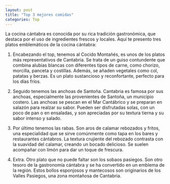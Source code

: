```yaml
---
layout: post
title: "Top 3 mejores comidas"
categories: Top
---
```


La cocina cántabra es conocida por su rica tradición gastronómica, que destaca por el uso de ingredientes frescos y locales. Aquí te presento tres platos emblemáticos de la cocina cántabra:

1. Encabezando el top, tenemos al Cocido Montañés, es unos de los platos más representativos de Cantabria. Se trata de un guiso contundente que combina alubias blancas con diferentes tipos de carne, como chorizo, morcilla, panceta y costillas. Además, se añaden vegetales como col, patatas y berzas. Es un plato sustancioso y reconfortante, perfecto para los días fríos.

2. Seguido tenemos las anchoas de Santoña. Cantabria es famosa por sus anchoas, especialmente las provenientes de Santoña, un municipio costero. Las anchoas se pescan en el Mar Cantábrico y se preparan en salazón para realzar su sabor. Pueden ser disfrutadas solas, con un poco de pan o en ensaladas, y son apreciadas por su textura tierna y su sabor intenso y salado.

3. Por último tenemos las rabas. Son aros de calamar rebozados y fritos, una especialidad que se sirve comúnmente como tapa en los bares y restaurantes cántabros. La textura crujiente del rebozado contrasta con la suavidad del calamar, creando un bocado delicioso. Se suelen acompañar con limón para dar un toque de frescura.

4. Extra. Otro plato que no puede faltar son los sobaos pasiegos. Son otro tesoro de la gastronomía cántabra y se ha convertido en un emblema de la región. Estos bollos esponjosos y mantecosos son originarios de los Valles Pasiegos, una zona montañosa de Cantabria. 

